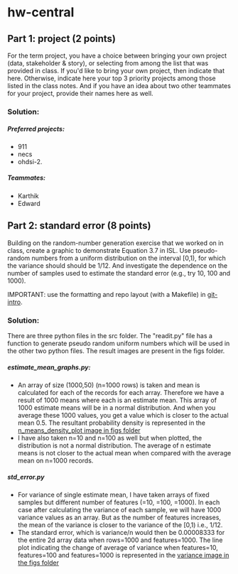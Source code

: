 # hw-central

## Part 1: project (2 points)

For the term project, you have a choice between bringing your own project (data, stakeholder & story), or 
selecting from among the list that was provided in class.  If you'd like to bring your own project, 
then indicate that here. Otherwise, indicate here your top 3 priority projects among those listed in the class notes.
And if you have an idea about two other teammates for your project, provide their names here as well.

### Solution:

##### Preferred projects: 
- 911
- necs
- ohdsi-2.

##### Teammates:
- Karthik
- Edward

## Part 2: standard error (8 points)

Building on the random-number generation exercise that we worked on in class, 
create a graphic to demonstrate Equation 3.7 in ISL.
Use pseudo-random numbers from a uniform distribution on the interval [0,1),
for which the variance should should be 1/12.
And investigate the dependence on the number of samples used to estimate 
the standard error (e.g., try 10, 100 and 1000).

IMPORTANT: use the formatting and repo layout (with a Makefile) in [git-intro](https://github.com/ds5110/git-intro).


### Solution:

There are three python files in the src folder. The "readit.py" file has a function to generate pseudo random uniform numbers which will be used in the other two python files. The result images are present in the figs folder.

##### estimate_mean_graphs.py:

- An array of size (1000,50) (n=1000 rows) is taken and mean is calculated for each of the records for each array. Therefore we have a result of 1000 means where each is an estimate mean. This array of 1000 estimate means will be in a normal distribution. And when you average these 1000 values, you get a value which is closer to the actual mean 0.5. The resultant probability density is represented in the [n_means_density_plot image in figs folder](https://github.com/ds5110/hw01-central-Saideep-18/blob/main/figs/n_means_density_plot.png)
- I have also taken n=10 and n=100 as well but when plotted, the distribution is not a normal distribution. The average of n estimate means is not closer to the actual mean when compared with the average mean on n=1000 records.


##### std_error.py

- For variance of single estimate mean, I have taken arrays of fixed samples but different number of features (=10, =100, =1000). In each case after calculating the variance of each sample, we will have 1000 variance values as an array. But as the number of features increases, the mean of the variance is closer to the variance of the [0,1) i.e., 1/12.
- The standard error, which is variance/n would then be 0.00008333 for the entire 2d array data when rows=1000 and features=1000. The line plot indicating the change of average of variance when features=10, features=100 and features=1000 is represented in the [variance image in the figs folder](https://github.com/ds5110/hw01-central-Saideep-18/blob/main/figs/variance.png)




